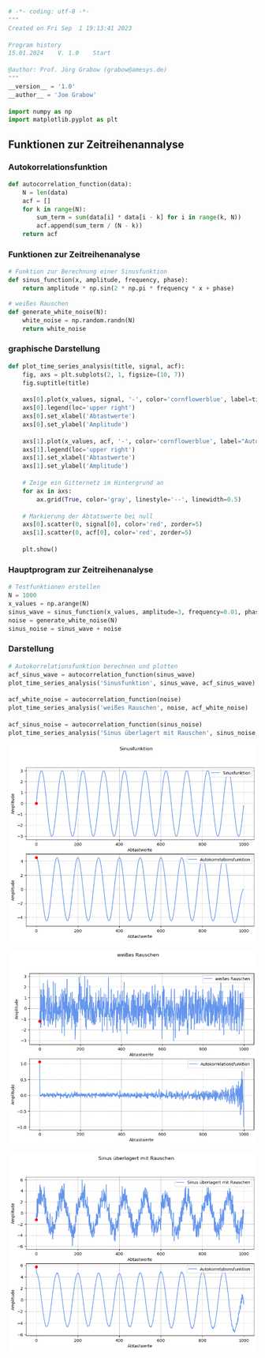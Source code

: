 ```python
# -*- coding: utf-8 -*-
"""
Created on Fri Sep  1 19:13:41 2023

Program history
15.01.2024    V. 1.0    Start

@author: Prof. Jörg Grabow (grabow@amesys.de)
"""
__version__ = '1.0'
__author__ = 'Joe Grabow'

import numpy as np
import matplotlib.pyplot as plt
```

## Funktionen zur Zeitreihenannalyse

### Autokorrelationsfunktion


```python
def autocorrelation_function(data):
    N = len(data) 
    acf = []
    for k in range(N):
        sum_term = sum(data[i] * data[i - k] for i in range(k, N))
        acf.append(sum_term / (N - k))
    return acf
```

### Funktionen zur Zeitreihenanalyse


```python
# Funktion zur Berechnung einer Sinusfunktion
def sinus_function(x, amplitude, frequency, phase):
    return amplitude * np.sin(2 * np.pi * frequency * x + phase)
```


```python
# weißes Rauschen
def generate_white_noise(N):
    white_noise = np.random.randn(N)
    return white_noise
```

### graphische Darstellung


```python
def plot_time_series_analysis(title, signal, acf):
    fig, axs = plt.subplots(2, 1, figsize=(10, 7))
    fig.suptitle(title)

    axs[0].plot(x_values, signal, '-', color='cornflowerblue', label=title)
    axs[0].legend(loc='upper right')
    axs[0].set_xlabel('Abtastwerte')
    axs[0].set_ylabel('Amplitude')

    axs[1].plot(x_values, acf, '-', color='cornflowerblue', label="Autokorrelationsfunktion")
    axs[1].legend(loc='upper right')
    axs[1].set_xlabel('Abtastwerte')
    axs[1].set_ylabel('Amplitude')

    # Zeige ein Gitternetz im Hintergrund an
    for ax in axs:
        ax.grid(True, color='gray', linestyle='--', linewidth=0.5)

    # Markierung der Abtatswerte bei null
    axs[0].scatter(0, signal[0], color='red', zorder=5)
    axs[1].scatter(0, acf[0], color='red', zorder=5)

    plt.show()
```

### Hauptprogram zur Zeitreihenanalyse


```python
# Testfunktionen erstellen
N = 1000
x_values = np.arange(N)
sinus_wave = sinus_function(x_values, amplitude=3, frequency=0.01, phase=0)
noise = generate_white_noise(N)
sinus_noise = sinus_wave + noise
```

### Darstellung


```python
# Autokorrelationsfunktion berechnen und plotten
acf_sinus_wave = autocorrelation_function(sinus_wave)
plot_time_series_analysis('Sinusfunktion', sinus_wave, acf_sinus_wave)

acf_white_noise = autocorrelation_function(noise)
plot_time_series_analysis('weißes Rauschen', noise, acf_white_noise)

acf_sinus_noise = autocorrelation_function(sinus_noise)
plot_time_series_analysis('Sinus überlagert mit Rauschen', sinus_noise, acf_sinus_noise)

```


    
![png](output_11_0.png)
    



    
![png](output_11_1.png)
    



    
![png](output_11_2.png)
    

